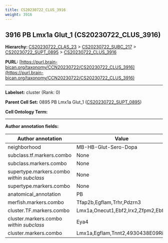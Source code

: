 ```yaml
---
title: CS20230722_CLUS_3916
weight: 3916
---
```

## 3916 PB Lmx1a Glut_1 (CS20230722_CLUS_3916)
<b>Hierarchy: </b>
[CS20230722_CLAS_23](../CS20230722_CLAS_23) >
[CS20230722_SUBC_217](../CS20230722_SUBC_217) >
[CS20230722_SUPT_0895](../CS20230722_SUPT_0895) >
[CS20230722_CLUS_3916](../CS20230722_CLUS_3916)

**PURL:** [https://purl.brain-bican.org/taxonomy/CCN20230722/CS20230722_CLUS_3916](https://purl.brain-bican.org/taxonomy/CCN20230722/CS20230722_CLUS_3916)

---


**Labelset:** cluster (Rank: 0)

**Parent Cell Set:** 0895 PB Lmx1a Glut_1 ([CS20230722_SUPT_0895](../CS20230722_SUPT_0895))



**Cell Ontology Term:** 

[MARKER GENES.]: #


---

[TRANSFERRED ANNOTATIONS.]: #


[AUTHOR ANNOTATION FIELDS.]: #


**Author annotation fields:**

| Author annotation | Value |
|-------------------|-------|
|neighborhood|MB-HB-Glut-Sero-Dopa|
|subclass.tf.markers.combo|None|
|subclass.markers.combo|None|
|supertype.markers.combo _within subclass_|None|
|supertype.markers.combo|None|
|anatomical_annotation|PB|
|merfish.markers.combo|Tfap2b,Egflam,Trhr,Pdzrn3|
|cluster.TF.markers.combo|Lmx1a,Onecut1,Ebf2,Irx2,Zfpm2,Ebf3|
|cluster.markers.combo _within subclass_|Eya4|
|cluster.markers.combo|Lmx1a,Egflam,Tnnt2,4930438E09Rik|
